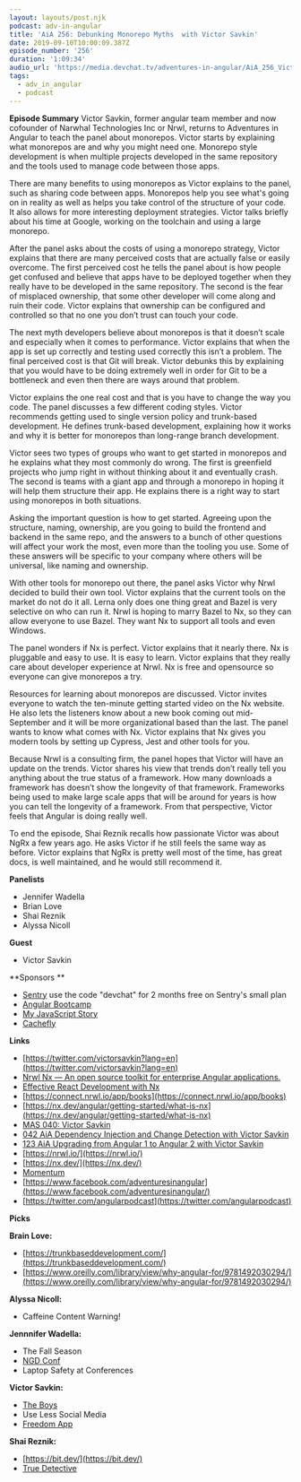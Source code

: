 ```yaml
---
layout: layouts/post.njk
podcast: adv-in-angular
title: 'AiA 256: Debunking Monorepo Myths  with Victor Savkin'
date: 2019-09-10T10:00:09.387Z
episode_number: '256'
duration: '1:09:34'
audio_url: 'https://media.devchat.tv/adventures-in-angular/AiA_256_Victor_Savkin.mp3'
tags:
  - adv_in_angular
  - podcast
---
```

**Episode Summary**
Victor Savkin, former angular team member and now cofounder of Narwhal Technologies Inc or Nrwl, returns to Adventures in Angular to teach the panel about monorepos. Victor starts by explaining what monorepos are and why you might need one. Monorepo style development is when multiple projects developed in the same repository and the tools used to manage code between those apps. 

There are many benefits to using monorepos as Victor explains to the panel, such as sharing code between apps. Monorepos help you see what's going on in reality as well as helps you take control of the structure of your code. It also allows for more interesting deployment strategies. Victor talks briefly about his time at Google, working on the toolchain and using a large monorepo.

After the panel asks about the costs of using a monorepo strategy, Victor explains that there are many perceived costs that are actually false or easily overcome. The first perceived cost he tells the panel about is how people get confused and believe that apps have to be deployed together when they really have to be developed in the same repository. The second is the fear of misplaced ownership, that some other developer will come along and ruin their code. Victor explains that ownership can be configured and controlled so that no one you don’t trust can touch your code. 

The next myth developers believe about monorepos is that it doesn’t scale and especially when it comes to performance. Victor explains that when the app is set up correctly and testing used correctly this isn’t a problem. The final perceived cost is that Git will break. Victor debunks this by explaining that you would have to be doing extremely well in order for Git to be a bottleneck and even then there are ways around that problem. 

Victor explains the one real cost and that is you have to change the way you code. The panel discusses a few different coding styles. Victor recommends getting used to single version policy and trunk-based development. He defines trunk-based development, explaining how it works and why it is better for monorepos than long-range branch development. 

Victor sees two types of groups who want to get started in monorepos and he explains what they most commonly do wrong. The first is greenfield projects who jump right in without thinking about it and eventually crash. The second is teams with a giant app and through a monorepo in hoping it will help them structure their app. He explains there is a right way to start using monorepos in both situations.

Asking the important question is how to get started. Agreeing upon the structure, naming, ownership, are you going to build the frontend and backend in the same repo, and the answers to a bunch of other questions will affect your work the most, even more than the tooling you use. Some of these answers will be specific to your company where others will be universal, like naming and ownership. 

With other tools for monorepo out there, the panel asks Victor why Nrwl decided to build their own tool. Victor explains that the current tools on the market do not do it all. Lerna only does one thing great and Bazel is very selective on who can run it. Nrwl is hoping to marry Bazel to Nx, so they can allow everyone to use Bazel. They want Nx to support all tools and even Windows. 

The panel wonders if Nx is perfect. Victor explains that it nearly there. Nx is pluggable and easy to use. It is easy to learn. Victor explains that they really care about developer experience at Nrwl. Nx is free and opensource so everyone can give monorepos a try. 

Resources for learning about monorepos are discussed. Victor invites everyone to watch the ten-minute getting started video on the Nx website. He also lets the listeners know about a new book coming out mid-September and it will be more organizational based than the last. The panel wants to know what comes with Nx. Victor explains that Nx gives you modern tools by setting up Cypress, Jest and other tools for you.

Because Nrwl is a consulting firm, the panel hopes that Victor will have an update on the trends. Victor shares his view that trends don’t really tell you anything about the true status of a framework. How many downloads a framework has doesn’t show the longevity of that framework. Frameworks being used to make large scale apps that will be around for years is how you can tell the longevity of a framework. From that perspective, Victor feels that Angular is doing really well. 

To end the episode, Shai Reznik recalls how passionate Victor was about NgRx a few years ago. He asks Victor if he still feels the same way as before. Victor explains that NgRx is pretty well most of the time, has great docs, is well maintained, and he would still recommend it.


**Panelists**

- Jennifer Wadella
- Brian Love
- Shai Reznik
- Alyssa Nicoll

**Guest**

- Victor Savkin

**Sponsors  **

- [Sentry](http://sentry.io/) use the code "devchat" for 2 months free on Sentry's small plan
- [Angular Bootcamp](https://angularbootcamp.com/)
- [My JavaScript Story](https://devchat.tv/my-javascript-story/)
- [Cachefly](https://www.cachefly.com/)

**Links**


- [https://twitter.com/victorsavkin?lang=en](https://twitter.com/victorsavkin?lang=en)
- [Nrwl Nx — An open source toolkit for enterprise Angular applications.](https://blog.nrwl.io/nrwl-nx-an-open-source-toolkit-for-enterprise-angular-applications-38698e94d65)
- [Effective React Development with Nx](https://connect.nrwl.io/app/books/effective-react-with-nx)
- [https://connect.nrwl.io/app/books](https://connect.nrwl.io/app/books)
- [https://nx.dev/angular/getting-started/what-is-nx](https://nx.dev/angular/getting-started/what-is-nx)
- [MAS 040: Victor Savkin](https://devchat.tv/my-angular-story/mas-040-victor-savkin/)
- [042 AiA Dependency Injection and Change Detection with Victor Savkin](https://devchat.tv/adv-in-angular/042-aia-dependency-injection-and-change-detection-with-victor-savkin/)
- [123 AiA Upgrading from Angular 1 to Angular 2 with Victor Savkin](https://devchat.tv/adv-in-angular/123-aia-upgrading-from-angular-1-to-angular-2-with-victor-savkin/)
- [https://nrwl.io/](https://nrwl.io/)
- [https://nx.dev/](https://nx.dev/)
- [Momentum](https://chrome.google.com/webstore/detail/momentum/laookkfknpbbblfpciffpaejjkokdgca?hl=en)
- [https://www.facebook.com/adventuresinangular](https://www.facebook.com/adventuresinangular/)
- [https://twitter.com/angularpodcast](https://twitter.com/angularpodcast)

**Picks**

**Brain Love:**

- [https://trunkbaseddevelopment.com/](https://trunkbaseddevelopment.com/)
- [https://www.oreilly.com/library/view/why-angular-for/9781492030294/](https://www.oreilly.com/library/view/why-angular-for/9781492030294/)

**Alyssa Nicoll:**

- Caffeine Content Warning!

**Jennnifer Wadella:**

- The Fall Season
- [NGD Conf](https://www.nvidia.com/en-us/gtc/)
- Laptop Safety at Conferences

**Victor Savkin:**

- [The Boys](https://www.amazon.com/dp/B07QQQ52B3/ref=dvm_us_dl_sl_go_ast_19BOY_TLe%7Cc_375798336448_m_lravi60A-dc_s__?gclid=CjwKCAjw8NfrBRA7EiwAfiVJpWIencec5syX_b3bRgeG8PGZXABeVAKIG7-g0HgHGloSjWWKfqq12RoCmzkQAvD_BwE)
- Use Less Social Media
- [Freedom App](https://freedom.to/)

**Shai Reznik:**

- [https://bit.dev/](https://bit.dev/)
- [True Detective](https://www.amazon.com/gp/video/detail/B07NSNJBXW/ref=atv_dl_rdr)
